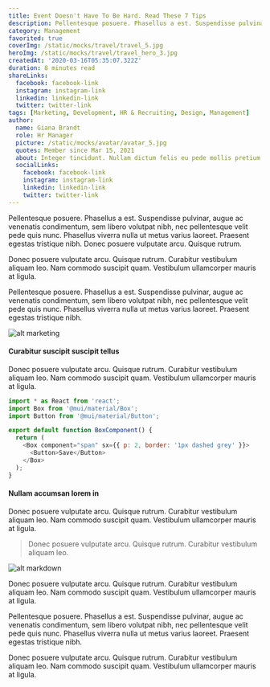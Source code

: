 ```yaml
---
title: Event Doesn't Have To Be Hard. Read These 7 Tips
description: Pellentesque posuere. Phasellus a est. Suspendisse pulvinar, augue ac venenatis condimentum, sem libero volutpat nibh, nec pellentesque velit pede quis nunc.
category: Management
favorited: true
coverImg: /static/mocks/travel/travel_5.jpg
heroImg: /static/mocks/travel/travel_hero_3.jpg
createdAt: '2020-03-16T05:35:07.322Z'
duration: 8 minutes read
shareLinks:
  facebook: facebook-link
  instagram: instagram-link
  linkedin: linkedin-link
  twitter: twitter-link
tags: [Marketing, Development, HR & Recruiting, Design, Management]
author:
  name: Giana Brandt
  role: Hr Manager
  picture: /static/mocks/avatar/avatar_5.jpg
  quotes: Member since Mar 15, 2021
  about: Integer tincidunt. Nullam dictum felis eu pede mollis pretium. Maecenas ullamcorper, dui et placerat feugiat, eros pede varius nisi, condimentum viverra felis nunc et lorem.
  socialLinks:
    facebook: facebook-link
    instagram: instagram-link
    linkedin: linkedin-link
    twitter: twitter-link
---
```


Pellentesque posuere. Phasellus a est. Suspendisse pulvinar, augue ac venenatis condimentum, sem libero volutpat nibh, nec pellentesque velit pede quis nunc. Phasellus viverra nulla ut metus varius laoreet. Praesent egestas tristique nibh. Donec posuere vulputate arcu. Quisque rutrum.

Donec posuere vulputate arcu. Quisque rutrum. Curabitur vestibulum aliquam leo. Nam commodo suscipit quam. Vestibulum ullamcorper mauris at ligula.

Pellentesque posuere. Phasellus a est. Suspendisse pulvinar, augue ac venenatis condimentum, sem libero volutpat nibh, nec pellentesque velit pede quis nunc. Phasellus viverra nulla ut metus varius laoreet. Praesent egestas tristique nibh.

![alt marketing](/static/mocks/travel/travel_8.jpg)

#### Curabitur suscipit suscipit tellus

Donec posuere vulputate arcu. Quisque rutrum. Curabitur vestibulum aliquam leo. Nam commodo suscipit quam. Vestibulum ullamcorper mauris at ligula.

```js
import * as React from 'react';
import Box from '@mui/material/Box';
import Button from '@mui/material/Button';

export default function BoxComponent() {
  return (
    <Box component="span" sx={{ p: 2, border: '1px dashed grey' }}>
      <Button>Save</Button>
    </Box>
  );
}
```

#### Nullam accumsan lorem in

Donec posuere vulputate arcu. Quisque rutrum. Curabitur vestibulum aliquam leo. Nam commodo suscipit quam. Vestibulum ullamcorper mauris at ligula.

> Donec posuere vulputate arcu. Quisque rutrum. Curabitur vestibulum aliquam leo.

![alt markdown](/static/mocks/travel/travel_9.jpg)

Donec posuere vulputate arcu. Quisque rutrum. Curabitur vestibulum aliquam leo. Nam commodo suscipit quam. Vestibulum ullamcorper mauris at ligula.

Pellentesque posuere. Phasellus a est. Suspendisse pulvinar, augue ac venenatis condimentum, sem libero volutpat nibh, nec pellentesque velit pede quis nunc. Phasellus viverra nulla ut metus varius laoreet. Praesent egestas tristique nibh.

Donec posuere vulputate arcu. Quisque rutrum. Curabitur vestibulum aliquam leo. Nam commodo suscipit quam. Vestibulum ullamcorper mauris at ligula.
